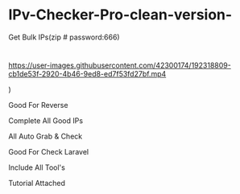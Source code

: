 # IPv-Checker-Pro-clean-version-
Get Bulk IPs(zip # password:666)
# 
https://user-images.githubusercontent.com/42300174/192318809-cb1de53f-2920-4b46-9ed8-ed7f53fd27bf.mp4

)

Good For Reverse 

 Complete All Good IPs 

 All Auto Grab & Check 

 Good For Check Laravel 

 Include All Tool's
 
 Tutorial Attached
